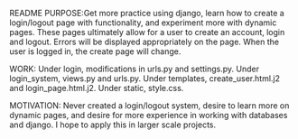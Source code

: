 README
PURPOSE:Get more practice using django, learn how to create a login/logout page with functionality,
and experiment more with dynamic pages. These pages ultimately allow for a user to create an account,
login and logout. Errors will be displayed appropriately on the page. When the user is logged in, 
the create page will change.

WORK: Under login, modifications in urls.py and settings.py. Under login_system, views.py and urls.py. 
Under templates, create_user.html.j2 and login_page.html.j2. Under static, style.css. 

MOTIVATION: Never created a login/logout system, desire to learn more on dynamic pages, and desire
for more experience in working with databases and django. I hope to apply this in larger scale
projects.
